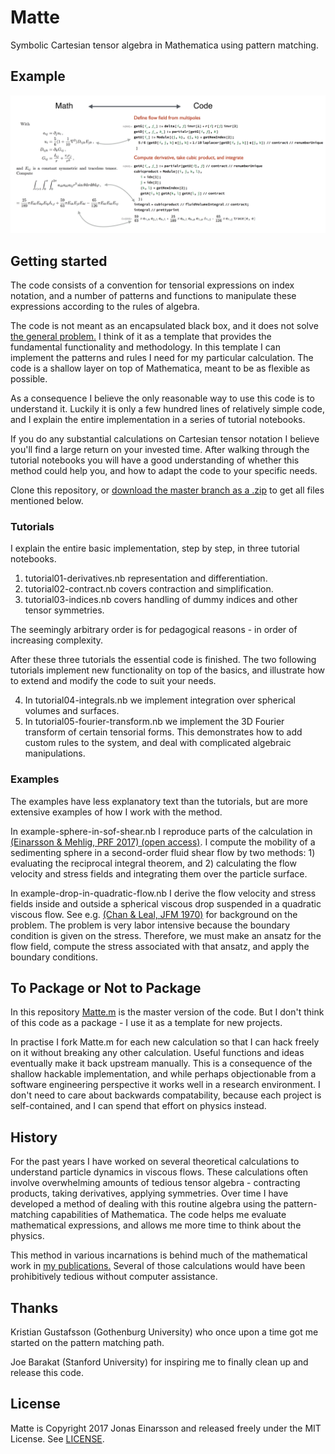 # Matte

Symbolic Cartesian tensor algebra in Mathematica using pattern matching. 

## Example

<img src="doc/fig/screenshot.png" alt="Example code" width="600"/>

## Getting started

The code consists of a convention for tensorial expressions on index notation, and a number of patterns and functions to manipulate these expressions according to the rules of algebra. 

The code is not meant as an encapsulated black box, and it does not solve [the general problem.](https://xkcd.com/974/) I think of it as a template that provides the fundamental functionality and methodology. In this template I can implement the patterns and rules I need for my particular calculation. The code is a shallow layer on top of Mathematica, meant to be as flexible as possible.

As a consequence I believe the only reasonable way to use this code is to understand it. Luckily it is only a few hundred lines of relatively simple code, and I explain the entire implementation in a series of tutorial notebooks.

If you do any substantial calculations on Cartesian tensor notation I believe you'll find a large return on your invested time. After walking through the tutorial notebooks you will have a good understanding of whether this method could help you, and how to adapt the code to your specific needs. 

Clone this repository, or [download the master branch as a .zip](https://github.com/jeinarsson/matte/archive/master.zip) to get all files mentioned below.

### Tutorials

I explain the entire basic implementation, step by step, in three tutorial notebooks. 

1. tutorial01-derivatives.nb representation and differentiation. 
2. tutorial02-contract.nb covers contraction and simplification.
3. tutorial03-indices.nb covers handling of dummy indices and other tensor symmetries. 

The seemingly arbitrary order is for pedagogical reasons - in order of increasing complexity.

After these three tutorials the essential code is finished. The two following tutorials implement new functionality on top of the basics, and illustrate how to extend and modify the code to suit your needs.

4. In tutorial04-integrals.nb we implement integration over spherical volumes and surfaces.
5. In tutorial05-fourier-transform.nb we implement the 3D Fourier transform of certain tensorial forms. This demonstrates how to add custom rules to the system, and deal with complicated algebraic manipulations.

### Examples

The examples have less explanatory text than the tutorials, but are more extensive examples of how I work with the method.

In example-sphere-in-sof-shear.nb I reproduce parts of the calculation in [(Einarsson & Mehlig, PRF 2017) (open access)](https://doi.org/10.1103/PhysRevFluids.2.063301). I compute the mobility of a sedimenting sphere in a second-order fluid shear flow by two methods: 1) evaluating the reciprocal integral theorem, and 2) calculating the flow velocity and stress fields and integrating them over the particle surface. 

In example-drop-in-quadratic-flow.nb I derive the flow velocity and stress fields inside and outside a spherical viscous drop suspended in a quadratic viscous flow. See e.g. [(Chan & Leal, JFM 1970)](http://dx.doi.org/10.1017/S0022112079000562) for background on the problem. The problem is very labor intensive because the boundary condition is given on the stress. Therefore, we must make an ansatz for the flow field, compute the stress associated with that ansatz, and apply the boundary conditions.

## To Package or Not to Package

In this repository [Matte.m](Matte.m) is the master version of the code. But I don't think of this code as a package - I use it as a template for new projects.

In practise I fork Matte.m for each new calculation so that I can hack freely on it without breaking any other calculation. Useful functions and ideas eventually make it back upstream manually. This is a consequence of the shallow hackable implementation, and while perhaps objectionable from a software engineering perspective it works well in a research environment. I don't need to care about backwards compatability, because each project is self-contained, and I can spend that effort on physics instead.

## History

For the past years I have worked on several theoretical calculations to understand particle dynamics in viscous flows. These calculations often involve overwhelming amounts of tedious tensor algebra - contracting products, taking derivatives, applying symmetries. Over time I have developed a method of dealing with this routine algebra using the pattern-matching capabilities of Mathematica. The code helps me evaluate mathematical expressions, and allows me more time to think about the physics.

This method in various incarnations is behind much of the mathematical work in [my publications.](https://arxiv.org/find/physics/1/au:+Einarsson_J/0/1/0/all/0/1) Several of those calculations would have been prohibitively tedious without computer assistance.

## Thanks

Kristian Gustafsson (Gothenburg University) who once upon a time got me started on the pattern matching path.

Joe Barakat (Stanford University) for inspiring me to finally clean up and release this code.

## License

Matte is Copyright 2017 Jonas Einarsson and released freely under the MIT License. See [LICENSE](LICENSE).

